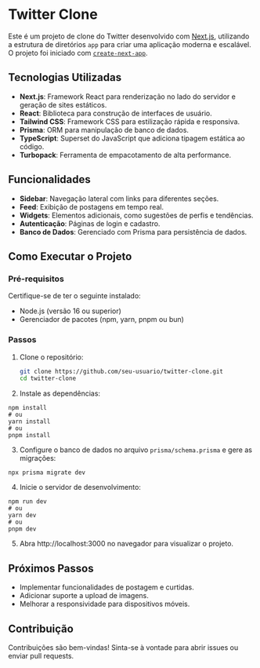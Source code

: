 # Twitter Clone

Este é um projeto de clone do Twitter desenvolvido com [Next.js](https://nextjs.org), utilizando a estrutura de diretórios `app` para criar uma aplicação moderna e escalável. O projeto foi iniciado com [`create-next-app`](https://nextjs.org/docs/app/api-reference/cli/create-next-app).

## Tecnologias Utilizadas

- **Next.js**: Framework React para renderização no lado do servidor e geração de sites estáticos.
- **React**: Biblioteca para construção de interfaces de usuário.
- **Tailwind CSS**: Framework CSS para estilização rápida e responsiva.
- **Prisma**: ORM para manipulação de banco de dados.
- **TypeScript**: Superset do JavaScript que adiciona tipagem estática ao código.
- **Turbopack**: Ferramenta de empacotamento de alta performance.

## Funcionalidades

- **Sidebar**: Navegação lateral com links para diferentes seções.
- **Feed**: Exibição de postagens em tempo real.
- **Widgets**: Elementos adicionais, como sugestões de perfis e tendências.
- **Autenticação**: Páginas de login e cadastro.
- **Banco de Dados**: Gerenciado com Prisma para persistência de dados.

## Como Executar o Projeto

### Pré-requisitos

Certifique-se de ter o seguinte instalado:

- Node.js (versão 16 ou superior)
- Gerenciador de pacotes (npm, yarn, pnpm ou bun)

### Passos

1. Clone o repositório:

   ```bash
   git clone https://github.com/seu-usuario/twitter-clone.git
   cd twitter-clone
   ```
   
  2. Instale as dependências:
  ```
  npm install
# ou
yarn install
# ou
pnpm install
```
3. Configure o banco de dados no arquivo `prisma/schema.prisma` e gere as migrações:

```npx prisma migrate dev```

4. Inicie o servidor de desenvolvimento:

```
npm run dev
# ou
yarn dev
# ou
pnpm dev
```
5. Abra http://localhost:3000 no navegador para visualizar o projeto.

## Próximos Passos
- Implementar funcionalidades de postagem e curtidas.
- Adicionar suporte a upload de imagens.
- Melhorar a responsividade para dispositivos móveis.

## Contribuição
Contribuições são bem-vindas! Sinta-se à vontade para abrir issues ou enviar pull requests.

